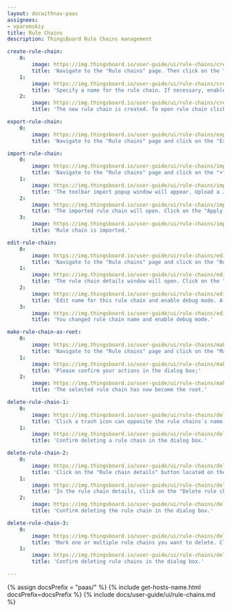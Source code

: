 ```yaml
---
layout: docwithnav-paas
assignees:
- vparomskiy
title: Rule Chains
description: ThingsBoard Rule Chains management

create-rule-chain:
    0:
        image: https://img.thingsboard.io/user-guide/ui/rule-chains/create-rule-chain-1-pe.png
        title: 'Navigate to the "Rule chains" page. Then click on the "plus" icon in the upper right corner, and select "Create new rule chain";'
    1:
        image: https://img.thingsboard.io/user-guide/ui/rule-chains/create-rule-chain-2-pe.png
        title: 'Specify a name for the rule chain. If necessary, enable "Debug mode". Click "Add";'
    2:
        image: https://img.thingsboard.io/user-guide/ui/rule-chains/create-rule-chain-3-pe.png
        title: 'The new rule chain is created. To open rule chain click on it.'

export-rule-chain:
    0:
        image: https://img.thingsboard.io/user-guide/ui/rule-chains/export-rule-chain-1-pe.png
        title: 'Navigate to the "Rule chains" page and click on the "Export rule chain" icon located on the particular rule chain row. A JSON file containing the rule chain configuration will be saved on your PC.'

import-rule-chain:
    0:
        image: https://img.thingsboard.io/user-guide/ui/rule-chains/import-rule-chain-1-pe.png
        title: 'Navigate to the "Rule chains" page and click on the "+" button in the upper right corner of the screen and then choose "Import rule chain" option;'
    1:
        image: https://img.thingsboard.io/user-guide/ui/rule-chains/import-rule-chain-2-pe.png
        title: 'The toolbar import popup window will appear. Upload a JSON file and click on the "Import" button;'
    2:
        image: https://img.thingsboard.io/user-guide/ui/rule-chains/import-rule-chain-3-pe.png
        title: 'The imported rule chain will open. Click on the "Apply changes" button to save the rule chain. Then, go back to the main "Rule chains" page;'
    3:
        image: https://img.thingsboard.io/user-guide/ui/rule-chains/import-rule-chain-4-pe.png
        title: 'Rule chain is imported.'

edit-rule-chain:
    0:
        image: https://img.thingsboard.io/user-guide/ui/rule-chains/edit-rule-chain-1-pe.png
        title: 'Navigate to the "Rule chains" page and click on the "Rule chain details" icon can opposite the rule chain`s name you want to edit;'
    1:
        image: https://img.thingsboard.io/user-guide/ui/rule-chains/edit-rule-chain-2-pe.png
        title: 'The rule chain details window will open. Click on the "pencil" icon to enter edit mode;'
    2:
        image: https://img.thingsboard.io/user-guide/ui/rule-chains/edit-rule-chain-3-pe.png
        title: 'Edit name for this rule chain and enable debug mode. After that, click on the "Apply changes" button;'
    3:
        image: https://img.thingsboard.io/user-guide/ui/rule-chains/edit-rule-chain-4-pe.png
        title: 'You changed rule chain name and enable debug mode.'

make-rule-chain-as-root:
    0:
        image: https://img.thingsboard.io/user-guide/ui/rule-chains/make-rule-chain-root-1-pe.png
        title: 'Navigate to the "Rule chains" page and click on the "Make rule chain root" button located on the particular rule chain row;'
    1:
        image: https://img.thingsboard.io/user-guide/ui/rule-chains/make-rule-chain-root-2-pe.png
        title: 'Please confirm your actions in the dialog box;'
    2:
        image: https://img.thingsboard.io/user-guide/ui/rule-chains/make-rule-chain-root-3-pe.png
        title: 'The selected rule chain has now become the root.'

delete-rule-chain-1:
    0:
        image: https://img.thingsboard.io/user-guide/ui/rule-chains/delete-rule-chain-1-pe.png
        title: 'Click a trash icon can opposite the rule chains`s name you want to delete;'
    1:
        image: https://img.thingsboard.io/user-guide/ui/rule-chains/delete-rule-chain-2-pe.png
        title: 'Confirm deleting a rule chain in the dialog box.'

delete-rule-chain-2:
    0:
        image: https://img.thingsboard.io/user-guide/ui/rule-chains/delete-rule-chain-3-pe.png
        title: 'Click on the "Rule chain details" button located on the particular rule chain row;'
    1:
        image: https://img.thingsboard.io/user-guide/ui/rule-chains/delete-rule-chain-4-pe.png
        title: 'In the rule chain details, click on the "Delete rule chain" button;'
    2:
        image: https://img.thingsboard.io/user-guide/ui/rule-chains/delete-rule-chain-5-pe.png
        title: 'Confirm deleting the rule chain in the dialog box.'

delete-rule-chain-3:
    0:
        image: https://img.thingsboard.io/user-guide/ui/rule-chains/delete-rule-chain-6-pe.png
        title: 'Mark one or multiple rule chains you want to delete. Click on the trash bin icon in the top right corner;'
    1:
        image: https://img.thingsboard.io/user-guide/ui/rule-chains/delete-rule-chain-7-pe.png
        title: 'Confirm deleting rule chains in the dialog box.'

---
```


{% assign docsPrefix = "paas/" %}
{% include get-hosts-name.html docsPrefix=docsPrefix %}
{% include docs/user-guide/ui/rule-chains.md %}